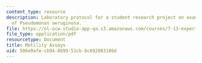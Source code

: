 ```yaml
---
content_type: resource
description: Laboratory protocol for a student research project on examining the biology
  of Pseudomonas aeruginosa.
file: https://ol-ocw-studio-app-qa.s3.amazonaws.com/courses/7-13-experimental-microbial-genetics-fall-2008/506e0afecb948b9951cb8c692083186d_MIT7_13f08_lab11_Protocol_Motility.pdf
file_type: application/pdf
resourcetype: Document
title: Motility Assays
uid: 506e0afe-cb94-8b99-51cb-8c692083186d
---
```

